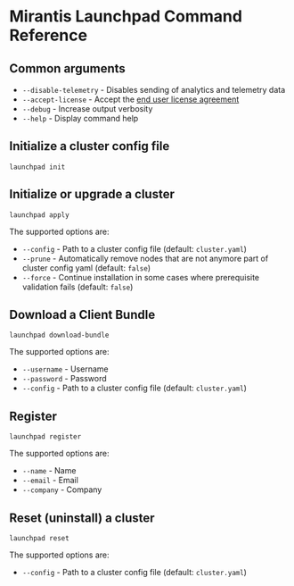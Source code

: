 # Mirantis Launchpad Command Reference

## Common arguments

* `--disable-telemetry` - Disables sending of analytics and telemetry data
* `--accept-license` - Accept the [end user license agreement](https://github.com/Mirantis/launchpad/blob/master/LICENSE) 
* `--debug` - Increase output verbosity
* `--help` - Display command help

## Initialize a cluster config file

`launchpad init`

## Initialize or upgrade a cluster

`launchpad apply`

The supported options are:

* `--config` - Path to a cluster config file (default: `cluster.yaml`)
* `--prune` - Automatically remove nodes that are not anymore part of cluster config yaml (default: `false`)
* `--force` - Continue installation in some cases where prerequisite validation fails (default: `false`)

## Download a Client Bundle

`launchpad download-bundle`

The supported options are:

* `--username` - Username
* `--password` - Password
* `--config` - Path to a cluster config file (default: `cluster.yaml`)

## Register

`launchpad register`

The supported options are:

* `--name` - Name
* `--email` - Email
* `--company` - Company

## Reset (uninstall) a cluster

`launchpad reset`

The supported options are:

* `--config` - Path to a cluster config file (default: `cluster.yaml`)
